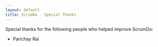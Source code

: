 ```yaml
---
layout: default
title: ScrumDo - Special Thanks
---
```


Special thanks for the following people who helped improve ScrumDo:

* Parichay Rai
